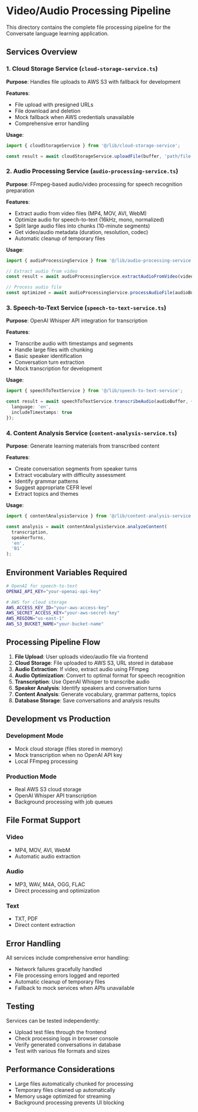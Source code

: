 # Video/Audio Processing Pipeline

This directory contains the complete file processing pipeline for the Conversate language learning application.

## Services Overview

### 1. Cloud Storage Service (`cloud-storage-service.ts`)
**Purpose**: Handles file uploads to AWS S3 with fallback for development

**Features**:
- File upload with presigned URLs
- File download and deletion
- Mock fallback when AWS credentials unavailable
- Comprehensive error handling

**Usage**:
```typescript
import { cloudStorageService } from '@/lib/cloud-storage-service';

const result = await cloudStorageService.uploadFile(buffer, 'path/file.mp4', 'video/mp4');
```

### 2. Audio Processing Service (`audio-processing-service.ts`)
**Purpose**: FFmpeg-based audio/video processing for speech recognition preparation

**Features**:
- Extract audio from video files (MP4, MOV, AVI, WebM)
- Optimize audio for speech-to-text (16kHz, mono, normalized)
- Split large audio files into chunks (10-minute segments)
- Get video/audio metadata (duration, resolution, codec)
- Automatic cleanup of temporary files

**Usage**:
```typescript
import { audioProcessingService } from '@/lib/audio-processing-service';

// Extract audio from video
const result = await audioProcessingService.extractAudioFromVideo(videoBuffer);

// Process audio file
const optimized = await audioProcessingService.processAudioFile(audioBuffer);
```

### 3. Speech-to-Text Service (`speech-to-text-service.ts`)
**Purpose**: OpenAI Whisper API integration for transcription

**Features**:
- Transcribe audio with timestamps and segments
- Handle large files with chunking
- Basic speaker identification
- Conversation turn extraction
- Mock transcription for development

**Usage**:
```typescript
import { speechToTextService } from '@/lib/speech-to-text-service';

const result = await speechToTextService.transcribeAudio(audioBuffer, {
  language: 'en',
  includeTimestamps: true
});
```

### 4. Content Analysis Service (`content-analysis-service.ts`)
**Purpose**: Generate learning materials from transcribed content

**Features**:
- Create conversation segments from speaker turns
- Extract vocabulary with difficulty assessment
- Identify grammar patterns
- Suggest appropriate CEFR level
- Extract topics and themes

**Usage**:
```typescript
import { contentAnalysisService } from '@/lib/content-analysis-service';

const analysis = await contentAnalysisService.analyzeContent(
  transcription,
  speakerTurns,
  'en',
  'B1'
);
```

## Environment Variables Required

```bash
# OpenAI for speech-to-text
OPENAI_API_KEY="your-openai-api-key"

# AWS for cloud storage
AWS_ACCESS_KEY_ID="your-aws-access-key"
AWS_SECRET_ACCESS_KEY="your-aws-secret-key"
AWS_REGION="us-east-1"
AWS_S3_BUCKET_NAME="your-bucket-name"
```

## Processing Pipeline Flow

1. **File Upload**: User uploads video/audio file via frontend
2. **Cloud Storage**: File uploaded to AWS S3, URL stored in database
3. **Audio Extraction**: If video, extract audio using FFmpeg
4. **Audio Optimization**: Convert to optimal format for speech recognition
5. **Transcription**: Use OpenAI Whisper to transcribe audio
6. **Speaker Analysis**: Identify speakers and conversation turns
7. **Content Analysis**: Generate vocabulary, grammar patterns, topics
8. **Database Storage**: Save conversations and analysis results

## Development vs Production

### Development Mode
- Mock cloud storage (files stored in memory)
- Mock transcription when no OpenAI API key
- Local FFmpeg processing

### Production Mode
- Real AWS S3 cloud storage
- OpenAI Whisper API transcription
- Background processing with job queues

## File Format Support

### Video
- MP4, MOV, AVI, WebM
- Automatic audio extraction

### Audio
- MP3, WAV, M4A, OGG, FLAC
- Direct processing and optimization

### Text
- TXT, PDF
- Direct content extraction

## Error Handling

All services include comprehensive error handling:
- Network failures gracefully handled
- File processing errors logged and reported
- Automatic cleanup of temporary files
- Fallback to mock services when APIs unavailable

## Testing

Services can be tested independently:
- Upload test files through the frontend
- Check processing logs in browser console
- Verify generated conversations in database
- Test with various file formats and sizes

## Performance Considerations

- Large files automatically chunked for processing
- Temporary files cleaned up automatically
- Memory usage optimized for streaming
- Background processing prevents UI blocking
